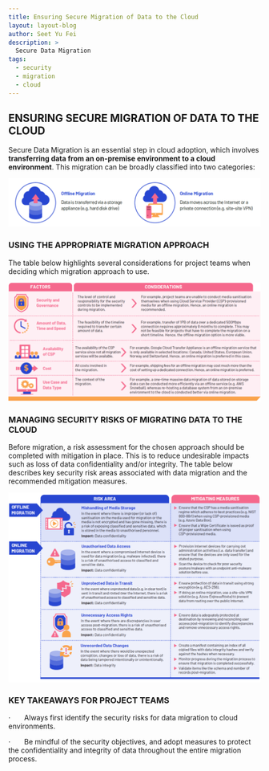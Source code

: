 ```yaml
---
title: Ensuring Secure Migration of Data to the Cloud
layout: layout-blog
author: Seet Yu Fei
description: >
  Secure Data Migration
tags:
  - security
  - migration
  - cloud
---
```

 ## ENSURING SECURE MIGRATION OF DATA TO THE CLOUD

Secure Data Migration is an essential step in cloud adoption, which involves **transferring data from an on-premise environment to a cloud environment**. This migration can be broadly classified into two categories:

![Online offline table](/assets/img/secure_data_mig_off_online_img01.png)

### USING THE APPROPRIATE MIGRATION APPROACH

The table below highlights several considerations for project teams when deciding which migration approach to use. 

![migration approach table](/assets/img/secure_data_mig_off_online_img02.png)

 ### MANAGING SECURITY RISKS OF MIGRATING DATA TO THE CLOUD

Before migration, a risk assessment for the chosen approach should be completed with mitigation in place. This is to reduce undesirable impacts such as loss of data confidentiality and/or integrity. The table below describes key security risk areas associated with data migration and the recommended mitigation measures.

![security risk table](/assets/img/secure_data_mig_off_online_img03.png)

### KEY TAKEAWAYS FOR PROJECT TEAMS

·       Always first identify the security risks for data migration to cloud environments.

·       Be mindful of the security objectives, and adopt measures to protect the confidentiality and integrity of data throughout the entire migration process.
